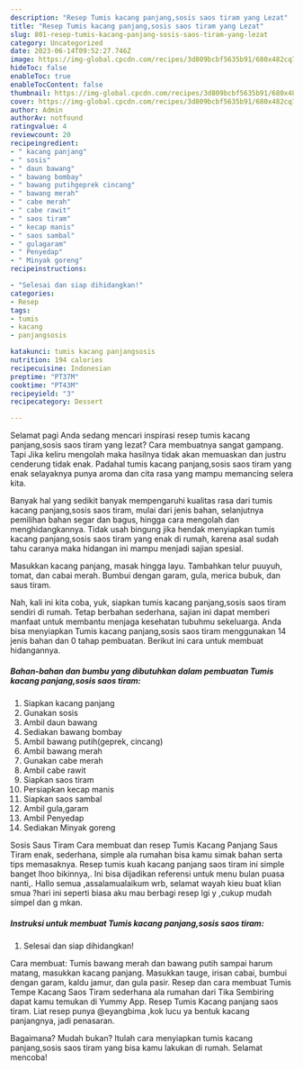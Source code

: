 ```yaml
---
description: "Resep Tumis kacang panjang,sosis saos tiram yang Lezat"
title: "Resep Tumis kacang panjang,sosis saos tiram yang Lezat"
slug: 801-resep-tumis-kacang-panjang-sosis-saos-tiram-yang-lezat
category: Uncategorized
date: 2023-06-14T09:52:27.746Z
image: https://img-global.cpcdn.com/recipes/3d809bcbf5635b91/680x482cq70/tumis-kacang-panjangsosis-saos-tiram-foto-resep-utama.jpg
hideToc: false
enableToc: true
enableTocContent: false
thumbnail: https://img-global.cpcdn.com/recipes/3d809bcbf5635b91/680x482cq70/tumis-kacang-panjangsosis-saos-tiram-foto-resep-utama.jpg
cover: https://img-global.cpcdn.com/recipes/3d809bcbf5635b91/680x482cq70/tumis-kacang-panjangsosis-saos-tiram-foto-resep-utama.jpg
author: Admin
authorAv: notfound
ratingvalue: 4
reviewcount: 20
recipeingredient:
- " kacang panjang"
- " sosis"
- " daun bawang"
- " bawang bombay"
- " bawang putihgeprek cincang"
- " bawang merah"
- " cabe merah"
- " cabe rawit"
- " saos tiram"
- " kecap manis"
- " saos sambal"
- " gulagaram"
- " Penyedap"
- " Minyak goreng"
recipeinstructions:

- "Selesai dan siap dihidangkan!"
categories:
- Resep
tags:
- tumis
- kacang
- panjangsosis

katakunci: tumis kacang panjangsosis 
nutrition: 194 calories
recipecuisine: Indonesian
preptime: "PT37M"
cooktime: "PT43M"
recipeyield: "3"
recipecategory: Dessert

---
```



Selamat pagi Anda sedang mencari inspirasi resep tumis kacang panjang,sosis saos tiram yang lezat? Cara membuatnya sangat gampang. Tapi Jika keliru mengolah maka hasilnya tidak akan memuaskan dan justru cenderung tidak enak. Padahal tumis kacang panjang,sosis saos tiram yang enak selayaknya punya aroma dan cita rasa yang mampu memancing selera kita.


Banyak hal yang sedikit banyak mempengaruhi kualitas rasa dari tumis kacang panjang,sosis saos tiram, mulai dari jenis bahan, selanjutnya pemilihan bahan segar dan bagus, hingga cara mengolah dan menghidangkannya. Tidak usah bingung jika hendak menyiapkan tumis kacang panjang,sosis saos tiram yang enak di rumah, karena asal sudah tahu caranya maka hidangan ini mampu menjadi sajian spesial.

Masukkan kacang panjang, masak hingga layu. Tambahkan telur puuyuh, tomat, dan cabai merah. Bumbui dengan garam, gula, merica bubuk, dan saus tiram.


Nah, kali ini kita coba, yuk, siapkan tumis kacang panjang,sosis saos tiram sendiri di rumah. Tetap berbahan sederhana, sajian ini dapat memberi manfaat untuk membantu menjaga kesehatan tubuhmu sekeluarga. Anda bisa menyiapkan Tumis kacang panjang,sosis saos tiram menggunakan 14 jenis bahan dan 0 tahap pembuatan. Berikut ini cara untuk membuat hidangannya.

<!--inarticleads1-->

##### Bahan-bahan dan bumbu yang dibutuhkan dalam pembuatan Tumis kacang panjang,sosis saos tiram:

1. Siapkan  kacang panjang
1. Gunakan  sosis
1. Ambil  daun bawang
1. Sediakan  bawang bombay
1. Ambil  bawang putih(geprek, cincang)
1. Ambil  bawang merah
1. Gunakan  cabe merah
1. Ambil  cabe rawit
1. Siapkan  saos tiram
1. Persiapkan  kecap manis
1. Siapkan  saos sambal
1. Ambil  gula,garam
1. Ambil  Penyedap
1. Sediakan  Minyak goreng


Sosis Saus Tiram Cara membuat dan resep Tumis Kacang Panjang Saus Tiram enak, sederhana, simple ala rumahan bisa kamu simak bahan serta tips memasaknya. Resep tumis kuah kacang panjang saos tiram ini simple banget lhoo bikinnya,. Ini bisa dijadikan referensi untuk menu bulan puasa nanti,. Hallo semua ,assalamualaikum wrb, selamat wayah kieu buat klian smua ?hari ini seperti biasa aku mau berbagi resep lgi y ,cukup mudah simpel dan g mkan. 

<!--inarticleads2-->

##### Instruksi untuk membuat Tumis kacang panjang,sosis saos tiram:


1. Selesai dan siap dihidangkan!

Cara membuat: Tumis bawang merah dan bawang putih sampai harum matang, masukkan kacang panjang. Masukkan tauge, irisan cabai, bumbui dengan garam, kaldu jamur, dan gula pasir. Resep dan cara membuat Tumis Tempe Kacang Saos Tiram sederhana ala rumahan dari Tika Sembiring dapat kamu temukan di Yummy App. Resep Tumis Kacang panjang saos tiram. Liat resep punya @eyangbima ,kok lucu ya bentuk kacang panjangnya, jadi penasaran. 

Bagaimana? Mudah bukan? Itulah cara menyiapkan tumis kacang panjang,sosis saos tiram yang bisa kamu lakukan di rumah. Selamat mencoba!

